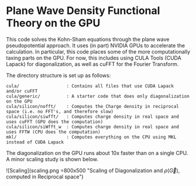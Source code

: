 Plane Wave Density Functional Theory on the GPU
=============================

This code solves the Kohn-Sham equations through the plane wave pseudopotential approach. It uses (in part) NVIDIA GPUs to accelerate the calculation. In particular, this code places some of the more computationally taxing parts on the GPU. For now, this includes using CULA Tools (CUDA Lapack) for diagonalization, as well as cuFFT for the Fourier Transform.

The directory structure is set up as follows:

	cula/                  : Contains all files that use CUDA Lapack and/or cuFFT
	cula/generic/          : A starter code that does only diagonalization on the GPU
	cula/silicon/nofft/    : Computes the Charge density in reciprocal space (i.e. no FFT's, and therefore slow)
	cula/silicon/siwfft/   : Computes charge density in real space and uses cuFFT (GPU does the computation)
	cula/silicon/siWfft_w  : Computes charge density in real space and uses FFTW (CPU does the computation)
	mkl/                   : Computes everything on the CPU using MKL instead of CUDA Lapack

The diagonalization on the GPU runs about 10x faster than on a single CPU. A minor scaling study is shown below.

![Scaling](scaling.png =800x500 "Scaling of Diagonalization and $\rho(\vec G)$, computed in Reciprocal space")